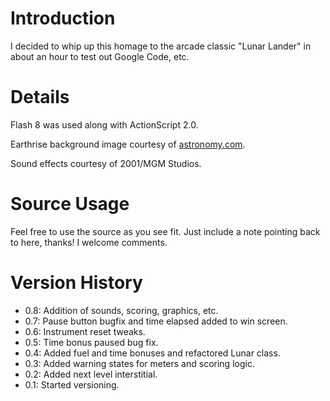 # Introduction #

I decided to whip up this homage to the arcade classic "Lunar Lander" in about an hour to test out Google Code, etc.


# Details #

Flash 8 was used along with ActionScript 2.0.

Earthrise background image courtesy of [astronomy.com](http://www.astronomy.com/asy/objects/images/earthrise_500.jpg).

Sound effects courtesy of 2001/MGM Studios.


# Source Usage #

Feel free to use the source as you see fit.  Just include a note pointing back to here, thanks!  I welcome comments.

# Version History #

  * 0.8: Addition of sounds, scoring, graphics, etc.
  * 0.7: Pause button bugfix and time elapsed added to win screen.
  * 0.6: Instrument reset tweaks.
  * 0.5: Time bonus paused bug fix.
  * 0.4: Added fuel and time bonuses and refactored Lunar class.
  * 0.3: Added warning states for meters and scoring logic.
  * 0.2: Added next level interstitial.
  * 0.1: Started versioning.